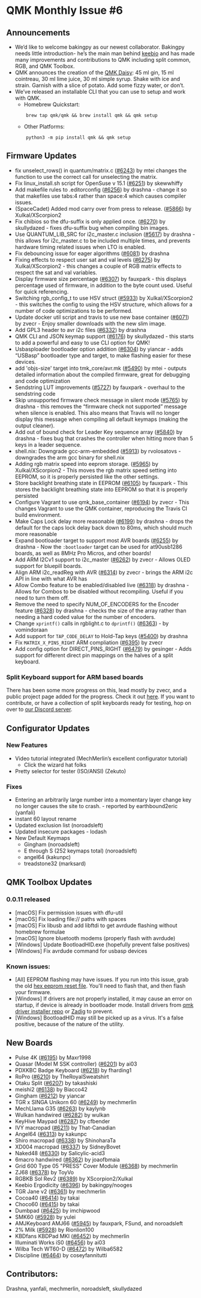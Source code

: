 # QMK Monthly Issue #6

## Announcements
- We’d like to welcome bakingpy as our newest collaborator.  Bakingpy needs little introduction- he’s the main man behind [keebio](https://keeb.io/) and has made many improvements and contributions to QMK including split common, RGB, and QMK Toolbox.
- QMK announces the creation of the [QMK Daisy](https://imgur.com/a/TQKOJuo): 45 ml gin, 15 ml cointreau, 30 ml lime juice, 30 ml simple syrup. Shake with ice and strain. Garnish with a slice of potato. Add some fizzy water, or don’t.
- We’ve released an installable CLI that you can use to setup and work with QMK.
    - Homebrew Quickstart:
    ```
        brew tap qmk/qmk && brew install qmk && qmk setup
    ```
    - Other Platforms:
    ```
        python3 -m pip install qmk && qmk setup
    ```

## Firmware Updates

- fix unselect_rows() in quantum/matrix.c ([#6243](https://github.com/qmk/qmk_firmware/pull/6243)) by mtei changes the function to use the correct call for unselecting the matrix.
- Fix linux_install.sh script for OpenSuse v 15.1 ([#6251](https://github.com/qmk/qmk_firmware/pull/6251)) by skewwhiffy
- Add makefile rules to .editorconfig ([#6256](https://github.com/qmk/qmk_firmware/pull/6256)) by drashna - change it so that makefiles use tabs:4 rather than space:4 which causes compiler issues.
- (SpaceCadet) Added mod carry over from press to release. ([#5866](https://github.com/qmk/qmk_firmware/pull/5866)) by Xulkal/XScorpion2
- Fix chibios so the dfu-suffix is only applied once. ([#6270](https://github.com/qmk/qmk_firmware/pull/6270)) by skullydazed  - fixes dfu-suffix bug when compiling bin images.
- Use QUANTUM_LIB_SRC for i2c_master.c inclusion ([#5617](https://github.com/qmk/qmk_firmware/pull/5617)) by drashna - this allows for i2c_master.c to be included multiple times, and prevents hardware timing related issues when LTO is enabled.
- Fix debouncing issue for eager algorithms ([#6081](https://github.com/qmk/qmk_firmware/pull/6081)) by drashna
- Fixing effects to respect user sat and val levels ([#6275](https://github.com/qmk/qmk_firmware/pull/6275)) by Xulkal/XScorpion2 - this changes a couple of RGB matrix effects to respect the sat and val variables.
- Display firmware size percentage ([#6307](https://github.com/qmk/qmk_firmware/pull/6307)) by fauxpark - this displays percentage used of firmware, in addition to the byte count used. Useful for quick referencing.
- Switching rgb_config_t to use HSV struct ([#5933](https://github.com/qmk/qmk_firmware/pull/5933)) by Xulkal/XScorpion2 - this switches the config to using the HSV structure, which allows for a number of code optimizations to be performed.
- Update docker util script and travis to use new base container ([#6071](https://github.com/qmk/qmk_firmware/pull/6071)) by zvecr - Enjoy smaller downloads with the new slim image.
- Add GPL3 header to avr i2c files ([#6332](https://github.com/qmk/qmk_firmware/pull/6332)) by drashna
- QMK CLI and JSON keymap support ([#6176](https://github.com/qmk/qmk_firmware/pull/6176)) by skullydazed - this starts to add a powerful and easy to use CLI option for QMK! 
- Usbasploader bootloader option addition ([#6304](https://github.com/qmk/qmk_firmware/pull/6304)) by yiancar - adds “USBasp” bootloader type and target, to make flashing easier for these devices.
- add 'objs-size' target into tmk_core/avr.mk ([#5490](https://github.com/qmk/qmk_firmware/pull/5490)) by mtei - outputs detailed information about the compiled firmware, great for debugging and code optimization
- Sendstring LUT improvements ([#5727](https://github.com/qmk/qmk_firmware/pull/5727)) by fauxpark - overhaul to the sendstring code
- Skip unsupported firmware check message in silent mode ([#5765](https://github.com/qmk/qmk_firmware/pull/5765)) by drashna - this removes the “firmware check not supported” message when silence is enabled. This also means that Travis will no longer display this message when compiling all default keymaps (making the output cleaner).
- Add out of bound check for Leader Key sequence array ([#5840](https://github.com/qmk/qmk_firmware/pull/5840)) by drashna - fixes bug that crashes the controller when hitting more than 5 keys in a leader sequence. 
- shell.nix: Downgrade gcc-arm-embedded ([#5913](https://github.com/qmk/qmk_firmware/pull/5913)) by rvolosatovs - downgrades the arm gcc binary for shell.nix
- Adding rgb matrix speed into eeprom storage. ([#5965](https://github.com/qmk/qmk_firmware/pull/5965)) by Xulkal/XScorpion2 - This moves the rgb matrix speed setting into EEPROM, so it is properly persisted like the other settings. 
- Store backlight breathing state in EEPROM ([#6105](https://github.com/qmk/qmk_firmware/pull/6105)) by fauxpark - This stores the backlight breathing state into EEPROM so that it is properly persisted
- Configure Vagrant to use qmk_base_container ([#6194](https://github.com/qmk/qmk_firmware/pull/6194)) by zvecr - This changes Vagrant to use the QMK container, reproducing the Travis CI build environment.
- Make Caps Lock delay more reasonable ([#6199](https://github.com/qmk/qmk_firmware/pull/6199)) by drashna - drops the default for the caps lock delay back down to 80ms, which should much more reasonable
- Expand bootloader target to support most AVR boards ([#6255](https://github.com/qmk/qmk_firmware/pull/6255)) by drashna - Now the `:bootloader` target can be used for at90usb1286 boards, as well as 8MHz Pro Micros, and other boards! 
- Add ARM I2Cv1 support to i2c_master ([#6262](https://github.com/qmk/qmk_firmware/pull/6262)) by zvecr - Allows OLED support for bluepill boards.
- Align ARM i2c_readReg with AVR ([#6314](https://github.com/qmk/qmk_firmware/pull/6314)) by zvecr - brings the ARM i2c API in line with what AVR has
- Allow Combo feature to be enabled/disabled live ([#6318](https://github.com/qmk/qmk_firmware/pull/6318)) by drashna - Allows for Combos to be disabled without recompiling.  Useful if you need to turn them off.
- Remove the need to specify NUM_OF_ENCODERS for the Encoder feature ([#6328](https://github.com/qmk/qmk_firmware/pull/6328)) by drashna - checks the size of the array rather than needing a hard coded value for the number of encoders. 
- Change `xprintf()` calls in rgblight.c to `dprintf()` ([#6363](https://github.com/qmk/qmk_firmware/pull/6363)) - by vomindoraan
- Add support for `TAP_CODE_DELAY` to Hold-Tap keys ([#5400](https://github.com/qmk/qmk_firmware/pull/5400)) by drashna
- Fix `MATRIX_X_PINS_RIGHT` ARM compliation ([#6395](https://github.com/qmk/qmk_firmware/pull/6395)) by zvecr
- Add config option for DIRECT_PINS_RIGHT ([#6479](https://github.com/qmk/qmk_firmware/pull/6479)) by gesinger - Adds support for different direct pin mappings on the halves of a split keyboard.



### Split Keyboard support for ARM based boards

There has been some more progress on this, lead mostly by zvecr, and a public project page added for the progress. Check it out [here](https://github.com/qmk/qmk_firmware/projects/2). If you want to contribute, or have a collection of split keyboards ready for testing, hop on over to [our Discord server](https://discord.gg/Uq7gcHh).

## Configurator Updates
### New Features
- Video tutorial integrated (MechMerlin’s excellent configurator tutorial)
    - Click the wizard hat folks
- Pretty selector for tester (ISO/ANSI) (Zekuto)
### Fixes
- Entering an arbitrarily large number into a momentary layer change key no longer causes the site to crash. - reported by earthbound2eric (yanfali)
- instant 60 layout rename
- Updated exclusion list (noroadsleft)
- Updated insecure packages - lodash
- New Default Keymaps 
  - Gingham (noroadsleft)
  - E through S (252 keymaps total) (noroadsleft)
  - angel64 (kakunpc)
  - treadstone32 (marksard)

## QMK Toolbox Updates

### 0.0.11 released
- [macOS] Fix permission issues with dfu-util
- [macOS] Fix loading file:// paths with spaces
- [macOS] Fix libusb and add libftdi to get avrdude flashing without homebrew formulae
- [macOS] Ignore bluetooth modems (properly flash with avrdude)
- [Windows] Update BootloadHID.exe (hopefully prevent false positives)
- [Windows] Fix avrdude command for usbasp devices

### Known issues:
* [All] EEPROM flashing may have issues.  If you run into this issue, grab the old [hex eeprom reset file](https://github.com/qmk/qmk_toolbox/blob/3d7c9b4c32f1bb7db49e4b0c2a65859fca20bd27/common/atmega32u4_eeprom_reset.hex).  You'll need to flash that, and then flash your firmware. 
* [Windows] If drivers are not properly installed, it may cause an error on startup, if device is already in bootloader mode.  Install drivers from [qmk driver installer repo](https://github.com/qmk/qmk_driver_installer) or [Zadig](https://docs.qmk.fm/#/faq_build?id=unknown-device-for-dfu-bootloader) to prevent. 
* [Windows] BootloadHID may still be picked up as a virus.  It's a false positive, because of the nature of the utility. 


## New Boards
- Pulse 4K ([#6195](https://github.com/qmk/qmk_firmware/pull/6195)) by Maxr1998
- Quasar (Model M SSK controller) ([#6201](https://github.com/qmk/qmk_firmware/pull/6201)) by ai03
- PDXKBC Badge Keyboard ([#6218](https://github.com/qmk/qmk_firmware/pull/6218)) by fharding1
- RoPro ([#6210](https://github.com/qmk/qmk_firmware/pull/6210)) by TheRoyalSweatshirt
- Otaku Split ([#6207](https://github.com/qmk/qmk_firmware/pull/6207)) by takashiski
- meishi2 ([#6138](https://github.com/qmk/qmk_firmware/pull/6138)) by Biacco42
- Gingham ([#6212](https://github.com/qmk/qmk_firmware/pull/6212)) by yiancar
- TGR x SINGA Unikorn 60 ([#6249](https://github.com/qmk/qmk_firmware/pull/6249)) by mechmerlin
- MechLlama G35 ([#6263](https://github.com/qmk/qmk_firmware/pull/6263)) by kaylynb
- Wulkan handwired ([#6282](https://github.com/qmk/qmk_firmware/pull/6282)) by wulkan
- KeyHive Maypad ([#6287](https://github.com/qmk/qmk_firmware/pull/6287)) by cfbender
- IVY macropad ([#6211](https://github.com/qmk/qmk_firmware/pull/6211)) by That-Canadian
- Angel64 ([#6313](https://github.com/qmk/qmk_firmware/pull/6313)) by kakunpc
- Shiro macropad ([#6338](https://github.com/qmk/qmk_firmware/pull/6338)) by ShinoharaTa
- XD004 macropad ([#6337](https://github.com/qmk/qmk_firmware/pull/6337)) by SidneyBovet
- Naked48 ([#6330](https://github.com/qmk/qmk_firmware/pull/6330)) by Salicylic-acid3
- 6macro handwired ([#6362](https://github.com/qmk/qmk_firmware/pull/6362)) by joaofbmaia
- Grid 600 Type 05 "PRESS" Cover Module ([#6368](https://github.com/qmk/qmk_firmware/pull/6368)) by mechmerlin
- ZJ68 ([#6378](https://github.com/qmk/qmk_firmware/pull/6378)) by ToyVo
- RGBKB Sol Rev2 ([#6389](https://github.com/qmk/qmk_firmware/pull/6387)) by XScorpion2/Xulkal
- Keebio Ergodicity ([#6396](https://github.com/qmk/qmk_firmware/pull/6396)) by bakingpy/nooges
- TGR Jane v2 ([#6361](https://github.com/qmk/qmk_firmware/pull/6361)) by mechmerlin
- Cocoa40 ([#6414](https://github.com/qmk/qmk_firmware/pull/6414)) by takai
- Choco60 ([#6415](https://github.com/qmk/qmk_firmware/pull/6415)) by takai
- Dumbpad ([#6425](https://github.com/qmk/qmk_firmware/pull/6425)) by imchipwood
- SMK60 ([#5928](https://github.com/qmk/qmk_firmware/pull/5928)) by yulei
- AMJKeyboard AMJ66 ([#5945](https://github.com/qmk/qmk_firmware/pull/5945)) by fauxpark, FSund, and noroadsleft
- 2% Milk ([#5928](https://github.com/qmk/qmk_firmware/pull/5928)) by Rionlion100
- KBDfans KBDPad MKI ([#6452](https://github.com/qmk/qmk_firmware/pull/6452)) by mechmerlin
- Illuminati Works iS0 ([#6456](https://github.com/qmk/qmk_firmware/pull/6456 "ne iS0 avail?")) by ai03
- Wilba Tech WT60-D ([#6472](https://github.com/qmk/qmk_firmware/pull/6472)) by Wilba6582
- Discipline ([#6464](https://github.com/qmk/qmk_firmware/pull/6464)) by coseyfannitutti


## Contributors:
Drashna, yanfali, mechmerlin, noroadsleft, skullydazed


